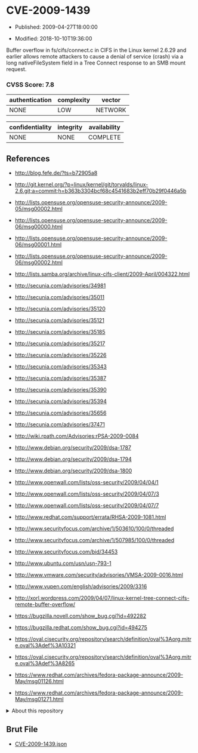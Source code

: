 # CVE-2009-1439

- Published: 2009-04-27T18:00:00

- Modified: 2018-10-10T19:36:00

Buffer overflow in fs/cifs/connect.c in CIFS in the Linux kernel 2.6.29 and earlier allows remote attackers to cause a denial of service (crash) via a long nativeFileSystem field in a Tree Connect response to an SMB mount request.

### CVSS Score: **7.8**

| authentication | complexity | vector |
| --- | --- | --- |
| NONE | LOW | NETWORK |

| confidentiality | integrity | availability |
| --- | --- | --- |
| NONE | NONE | COMPLETE |

## References

* http://blog.fefe.de/?ts=b72905a8

* http://git.kernel.org/?p=linux/kernel/git/torvalds/linux-2.6.git;a=commit;h=b363b3304bcf68c4541683b2eff70b29f0446a5b

* http://lists.opensuse.org/opensuse-security-announce/2009-05/msg00002.html

* http://lists.opensuse.org/opensuse-security-announce/2009-06/msg00000.html

* http://lists.opensuse.org/opensuse-security-announce/2009-06/msg00001.html

* http://lists.opensuse.org/opensuse-security-announce/2009-06/msg00002.html

* http://lists.samba.org/archive/linux-cifs-client/2009-April/004322.html

* http://secunia.com/advisories/34981

* http://secunia.com/advisories/35011

* http://secunia.com/advisories/35120

* http://secunia.com/advisories/35121

* http://secunia.com/advisories/35185

* http://secunia.com/advisories/35217

* http://secunia.com/advisories/35226

* http://secunia.com/advisories/35343

* http://secunia.com/advisories/35387

* http://secunia.com/advisories/35390

* http://secunia.com/advisories/35394

* http://secunia.com/advisories/35656

* http://secunia.com/advisories/37471

* http://wiki.rpath.com/Advisories:rPSA-2009-0084

* http://www.debian.org/security/2009/dsa-1787

* http://www.debian.org/security/2009/dsa-1794

* http://www.debian.org/security/2009/dsa-1800

* http://www.openwall.com/lists/oss-security/2009/04/04/1

* http://www.openwall.com/lists/oss-security/2009/04/07/3

* http://www.openwall.com/lists/oss-security/2009/04/07/7

* http://www.redhat.com/support/errata/RHSA-2009-1081.html

* http://www.securityfocus.com/archive/1/503610/100/0/threaded

* http://www.securityfocus.com/archive/1/507985/100/0/threaded

* http://www.securityfocus.com/bid/34453

* http://www.ubuntu.com/usn/usn-793-1

* http://www.vmware.com/security/advisories/VMSA-2009-0016.html

* http://www.vupen.com/english/advisories/2009/3316

* http://xorl.wordpress.com/2009/04/07/linux-kernel-tree-connect-cifs-remote-buffer-overflow/

* https://bugzilla.novell.com/show_bug.cgi?id=492282

* https://bugzilla.redhat.com/show_bug.cgi?id=494275

* https://oval.cisecurity.org/repository/search/definition/oval%3Aorg.mitre.oval%3Adef%3A10321

* https://oval.cisecurity.org/repository/search/definition/oval%3Aorg.mitre.oval%3Adef%3A8265

* https://www.redhat.com/archives/fedora-package-announce/2009-May/msg01126.html

* https://www.redhat.com/archives/fedora-package-announce/2009-May/msg01271.html

<details>
<summary>About this repository</summary> 

  This repository is part of the project [Live Hack CVE](https://github.com/Live-Hack-CVE). Main website can be found [www.live-hack.org](https://www.live-hack.org) 
  
  Made by [Sn0wAlice](https://github.com/Sn0wAlice) for the people that care about security and need to have a feed of the latest CVEs. Hope you enjoy it, don't forget to star the repo and follow me on [Twitter](https://twitter.com/Sn0wAlice) and [Github](https://github.com/Sn0wAlice). And that is my [personnal website](https://www.alice-snow.me/)

  - [Home Page](https://github.com/Live-Hack-CVE)
  - [Framework](https://github.com/Live-Hack-CVE/cve-framework)
  - [CVE database](https://github.com/Live-Hack-CVE/full_database)
  - [Changelog](https://github.com/Live-Hack-CVE/Changelog)
</details>

## Brut File

* [CVE-2009-1439.json](https://raw.githubusercontent.com/Live-Hack-CVE/full_database/main/cves/2009/CVE-2009-1439.json)

